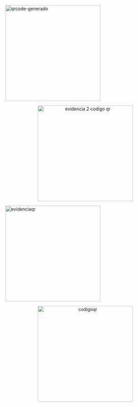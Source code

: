 <!-- Imagen alineada a la izquierda (por defecto) -->
<img src="https://github.com/user-attachments/assets/5f789d54-d97a-4ee9-b20c-b6bb07a10a4a" alt="qrcode-generado" width="300">

<!-- Imagen centrada -->
<p align="center">
  <img src="https://github.com/user-attachments/assets/b1a8971b-57c3-4a38-b526-17b88f81cf51" alt="evidencia 2 codigo qr" width="300">
</p>

<!-- Imagen alineada a la izquierda -->
<img src="https://github.com/user-attachments/assets/3d67b034-6210-49bb-b44a-3cb96fcaa966" alt="evidenciaqr" width="300">

<!-- Imagen centrada -->
<p align="center">
  <img src="https://github.com/user-attachments/assets/aa06f9e8-3c5e-45fe-9f7d-2e522b2f629f" alt="codigoqr" width="300">
</p>
